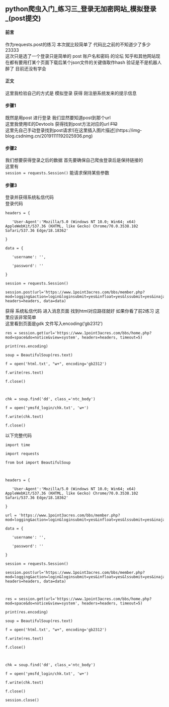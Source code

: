 ## python爬虫入门_练习三_登录无加密网站_模拟登录_(post提交)

#### 前言

作为requests.post的练习 本次就比较简单了 代码比之前的不知道少了多少23333  
这次只是选了一个登录只是简单的 post 账户名和密码 的论坛 知乎和其他网站现在都有要用打某个页面下载后某个json文件的关键值取作hash
验证是不是机器人醉了 目前还没有学会

#### 正文

这里我检验自己的方式是 模拟登录 获得 刚注册系统发来的提示信息

#### 步骤1

既然是用post 进行登录 我们显然要知道post到那个url  
这里我使用IE的Devtools 获得找到post方法对应的url ~~F12~~  
这里先自己手动登录找到post请求![在这里插入图片描述](https://img-
blog.csdnimg.cn/20191111192025936.png)

#### 步骤2

我们想要获得登录之后的数据 首先要确保自己爬虫登录后是保持链接的  
这里有  
`session = requests.Session()` 能请求保持某些参数

#### 步骤3

登录并获得系统私信代码  
登录代码

    
    
    headers = {
       'User-Agent':'Mozilla/5.0 (Windows NT 10.0; Win64; x64) AppleWebKit/537.36 (KHTML, like Gecko) Chrome/70.0.3538.102 Safari/537.36 Edge/18.18362'
    }
    data = {
       'username': '',
       'password': ''
    }
    session = requests.Session()
    session.post(url='https://www.1point3acres.com/bbs/member.php?mod=logging&action=login&loginsubmit=yes&infloat=yes&lssubmit=yes&inajax=1', headers=headers, data=data)
    

获得 系统私信代码 进入消息页面 找到html对应路径就好 如果你看了前2练习 这里应该非常简单  
这里看到页面是gdk 文件写入encoding(‘gb2312’)

    
    
    res = session.get(url='https://www.1point3acres.com/bbs/home.php?mod=space&do=notice&view=system', headers=headers, timeout=5)
    print(res.encoding)
    soup = BeautifulSoup(res.text)
    f = open('html.txt', "w+", encoding='gb2312')
    f.write(res.text)
    f.close()
    
    chk = soup.find('dd', class_='ntc_body')
    f = open('ymsfd_login/chk.txt', 'w+')
    f.write(chk.text)
    f.close()
    

以下完整代码

    
    
    import time
    import requests
    from bs4 import BeautifulSoup
    
    headers = {
       'User-Agent':'Mozilla/5.0 (Windows NT 10.0; Win64; x64) AppleWebKit/537.36 (KHTML, like Gecko) Chrome/70.0.3538.102 Safari/537.36 Edge/18.18362'
    }
    url = 'https://www.1point3acres.com/bbs/member.php?mod=logging&action=login&loginsubmit=yes&infloat=yes&lssubmit=yes&inajax=1'
    data = {
       'username': '',
       'password': ''
    }
    session = requests.Session()
    session.post(url='https://www.1point3acres.com/bbs/member.php?mod=logging&action=login&loginsubmit=yes&infloat=yes&lssubmit=yes&inajax=1', headers=headers, data=data)
    
    res = session.get(url='https://www.1point3acres.com/bbs/home.php?mod=space&do=notice&view=system', headers=headers, timeout=5)
    print(res.encoding)
    soup = BeautifulSoup(res.text)
    f = open('html.txt', "w+", encoding='gb2312')
    f.write(res.text)
    f.close()
    
    chk = soup.find('dd', class_='ntc_body')
    f = open('ymsfd_login/chk.txt', 'w+')
    f.write(chk.text)
    f.close()
    session.close()
    

